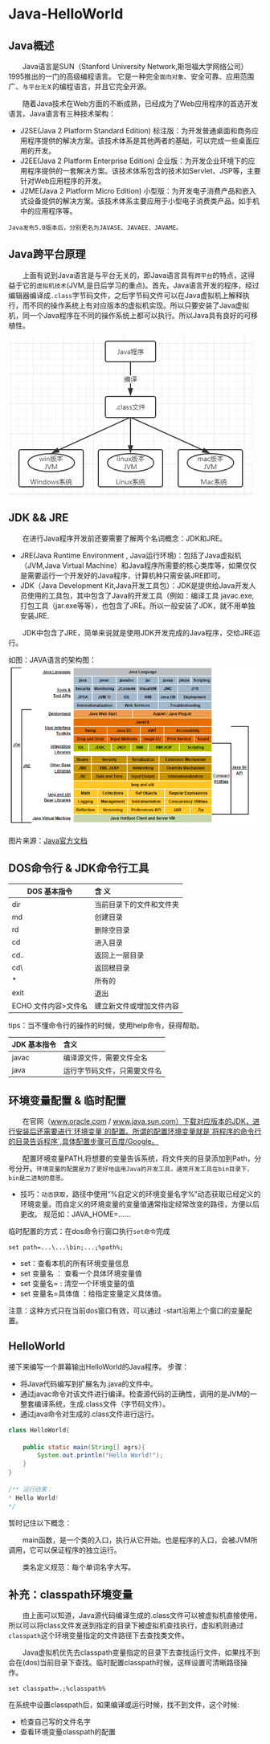 # Java-HelloWorld

## Java概述
&emsp;&emsp;Java语言是SUN（Stanford University Network,斯坦福大学网络公司）1995推出的一门的高级编程语言。
它是一种完全`面向对象`、安全可靠、应用范围广、`与平台无关`的编程语言，并且它完全开源。

&emsp;&emsp;随着Java技术在Web方面的不断成熟，已经成为了Web应用程序的首选开发语言。Java语言有三种技术架构：
- J2SE(Java 2 Platform Standard Edition) 标注版：为开发普通桌面和商务应用程序提供的解决方案。该技术体系是其他两者的基础，可以完成一些桌面应用的开发。
- J2EE(Java 2 Platform Enterprise Edition) 企业版：为开发企业环境下的应用程序提供的一套解决方案。该技术体系包含的技术如Servlet、JSP等，主要针对Web应用程序的开发。
- J2ME(Java 2 Platform Micro Edition) 小型版：为开发电子消费产品和嵌入式设备提供的解决方案。该技术体系主要应用于小型电子消费类产品，如手机中的应用程序等。

`Java发布5.0版本后，分别更名为JAVASE、JAVAEE、JAVAME。`

## Java跨平台原理
&emsp;&emsp;上面有说到Java语言是与平台无关的，即Java语言具有`跨平台`的特点，这得益于它的`虚拟机技术`(JVM,是日后学习的重点)。首先，Java语言开发的程序，经过编辑器编译成`.class`字节码文件，之后字节码文件可以在Java虚拟机上解释执行，而不同的操作系统上有对应版本的虚拟机实现。所以只要安装了Java虚拟机，同一个Java程序在不同的操作系统上都可以执行。所以Java具有良好的可移植性。

![跨平台](../imgs/cross-platform.png)

## JDK && JRE

&emsp;&emsp;在进行Java程序开发前还要需要了解两个名词概念：JDK和JRE。
- JRE(Java Runtime Environment , Java运行环境)：包括了Java虚拟机（JVM,Java Virtual Machine）和Java程序所需要的核心类库等，如果仅仅是需要运行一个开发好的Java程序，计算机种只需安装JRE即可。
- JDK（Java Development Kit,Java开发工具包）：JDK是提供给Java开发人员使用的工具包，其中包含了Java的开发工具（例如：编译工具 javac.exe, 打包工具（jar.exe等等），也包含了JRE。所以一般安装了JDK，就不用单独安装JRE.

&emsp;&emsp;JDK中包含了JRE，简单来说就是使用JDK开发完成的Java程序，交给JRE运行。

如图：JAVA语言的架构图：
![Java9架构](../imgs/Java9-Conceptual-Diagram.png "Java9架构")

图片来源：[Java官方文档](https://docs.oracle.com/javase/8/docs/)

## DOS命令行 & JDK命令行工具
DOS 基本指令 | 含 义
---|:---
dir | 当前目录下的文件和文件夹
md | 创建目录
rd | 删除空目录
cd | 进入目录
cd..| 返回上一层目录  
cd\ | 返回根目录
* | 所有的
exit |  退出
ECHO 文件内容>文件名 |建立新文件或增加文件内容

tips：当不懂命令行的操作的时候，使用help命令，获得帮助。

JDK 基本指令 | 含义
---|:---
javac | 编译源文件，需要文件全名
java | 运行字节码文件，只需要文件名

## 环境变量配置 & 临时配置

&emsp;&emsp;在官网（www.oracle.com / www.java.sun.com）下载对应版本的JDK，进行安装后还需要进行`环境变量`的配置。所谓的配置环境变量就是`将程序的命令行的目录告诉程序`,具体配置步骤可百度/Google。

&emsp;&emsp;配置环境变量PATH,将想要的变量告诉系统，将文件夹的目录添加到Path，分号分开。`环境变量的配置是为了更好地运用Java的开发工具，通常开发工具在bin目录下，bin是二进制的意思。`

- 技巧：`动态获取`，路径中使用“%自定义的环境变量名字%”动态获取已经定义的环境变量。而自定义的环境变量的变量值通常指定经常改变的路径，方便以后更改。
规范如：JAVA_HOME=......

临时配置的方式：在dos命令行窗口执行`set命令`完成
```
set path=...\...\bin;...;%path%; 
```
- set：查看本机的所有环境变量信息
- set 变量名 ： 查看一个具体环境变量值
- set 变量名= : 清空一个环境变量的值
- set 变量名=具体值 ：给指定变量定义具体值。

注意：这种方式只在当前dos窗口有效，可以通过 -start沿用上个窗口的变量配置。

## HelloWorld

接下来编写一个屏幕输出HelloWorld的Java程序。
步骤：
- 将Java代码编写到扩展名为.java的文件中。
- 通过javac命令对该文件进行编译。检查源代码的正确性，调用的是JVM的一整套编译系统，生成.class文件（字节码文件）。
- 通过java命令对生成的.class文件进行运行。
``` java
class HelloWorld{
    
    public static main(String[] agrs){
        System.out.println("Hello World!");
    }
}

/** 运行结果：
* Hello World!
*/
```

暂时记住以下概念：

&emsp;&emsp;main函数，是一个类的入口，执行从它开始。也是程序的入口，会被JVM所调用，它可以保证程序的独立运行。

&emsp;&emsp;类名定义规范：每个单词名字大写。

## 补充：classpath环境变量

&emsp;&emsp;由上面可以知道，Java源代码编译生成的.class文件可以被虚拟机直接使用，所以可以将class文件发送到指定的目录下被虚拟机查找执行，虚拟机则通过 `classpath`这个环境变量指定的文件路径下去查找类文件。

&emsp;&emsp;Java虚拟机优先去classpath变量指定的目录下去查找运行文件，如果找不到会在(dos)当前目录下查找。临时配置classpath时候，这样设置可清晰路径操作。
```
set classpath=.;%classpath%
```

在系统中设置classpath后，如果编译或运行时候，找不到文件，这个时候:
- 检查自己写的文件名字
- 查看环境变量classpath的配置